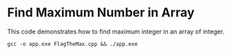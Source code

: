 # Find Maximum Number in Array

This code demonstrates how to find maximum integer in an array of integer.

```shell
gcc -o app.exe FlagTheMax.cpp && ./app.exe
```
